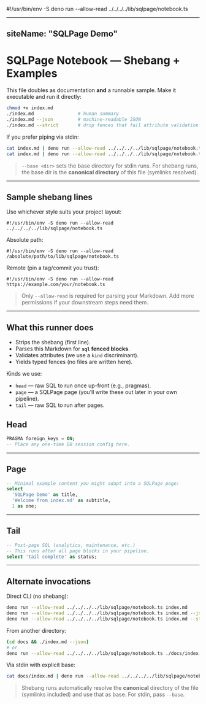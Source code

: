 #!/usr/bin/env -S deno run --allow-read ../../../../lib/sqlpage/notebook.ts

---
siteName: "SQLPage Demo"
---

# SQLPage Notebook — Shebang + Examples

This file doubles as documentation **and** a runnable sample. Make it executable
and run it directly:

```bash
chmod +x index.md
./index.md                # human summary
./index.md --json         # machine-readable JSON
./index.md --strict       # drop fences that fail attribute validation
```

If you prefer piping via stdin:

```bash
cat index.md | deno run --allow-read ../../../../lib/sqlpage/notebook.ts --base .
cat index.md | deno run --allow-read ../../../../lib/sqlpage/notebook.ts --base . --json
```

> `--base <dir>` sets the base directory for stdin runs. For shebang runs, the
> base dir is the **canonical directory** of this file (symlinks resolved).

---

## Sample shebang lines

Use whichever style suits your project layout:

```text
#!/usr/bin/env -S deno run --allow-read ../../../../lib/sqlpage/notebook.ts
```

Absolute path:

```text
#!/usr/bin/env -S deno run --allow-read /absolute/path/to/lib/sqlpage/notebook.ts
```

Remote (pin a tag/commit you trust):

```text
#!/usr/bin/env -S deno run --allow-read https://example.com/your/notebook.ts
```

> Only `--allow-read` is required for parsing your Markdown. Add more
> permissions if your downstream steps need them.

---

## What this runner does

- Strips the shebang (first line).
- Parses this Markdown for **`sql` fenced blocks**.
- Validates attributes (we use a `kind` discriminant).
- Yields typed fences (no files are written here).

Kinds we use:

- `head` — raw SQL to run once up-front (e.g., pragmas).
- `page` — a SQLPage page (you’ll write these out later in your own pipeline).
- `tail` — raw SQL to run after pages.

## Head

```sql { kind: "head" }
PRAGMA foreign_keys = ON;
-- Place any one-time DB session config here.
```

---

## Page

```sql { kind: "page", path: "test.sql" }
-- Minimal example content you might adapt into a SQLPage page:
select
  'SQLPage Demo' as title,
  'Welcome from index.md' as subtitle,
  1 as one;
```

---

## Tail

```sql { kind: "tail" }
-- Post-page SQL (analytics, maintenance, etc.)
-- This runs after all page blocks in your pipeline.
select 'tail complete' as status;
```

---

## Alternate invocations

Direct CLI (no shebang):

```bash
deno run --allow-read ../../../../lib/sqlpage/notebook.ts index.md
deno run --allow-read ../../../../lib/sqlpage/notebook.ts index.md --json
deno run --allow-read ../../../../lib/sqlpage/notebook.ts index.md --strict
```

From another directory:

```bash
(cd docs && ./index.md --json)
# or
deno run --allow-read ../../../../lib/sqlpage/notebook.ts ./docs/index.md
```

Via stdin with explicit base:

```bash
cat docs/index.md | deno run --allow-read ../../../../lib/sqlpage/notebook.ts --base ./docs
```

> Shebang runs automatically resolve the **canonical** directory of the file
> (symlinks included) and use that as base. For stdin, pass `--base`.
